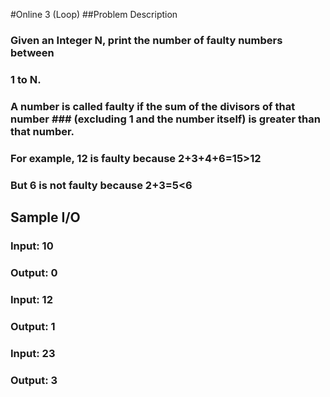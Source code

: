 #Online 3 (Loop)
##Problem Description

### Given an Integer N, print the number of faulty numbers between
### 1 to N.

### A number is called faulty if the sum of the divisors of that number ### (excluding 1 and the number itself) is greater than that number.

### For example, 12 is faulty because 2+3+4+6=15>12
### But 6 is not faulty because 2+3=5<6



## Sample I/O
### Input: 10
### Output: 0

### Input: 12
### Output: 1

### Input: 23
### Output: 3